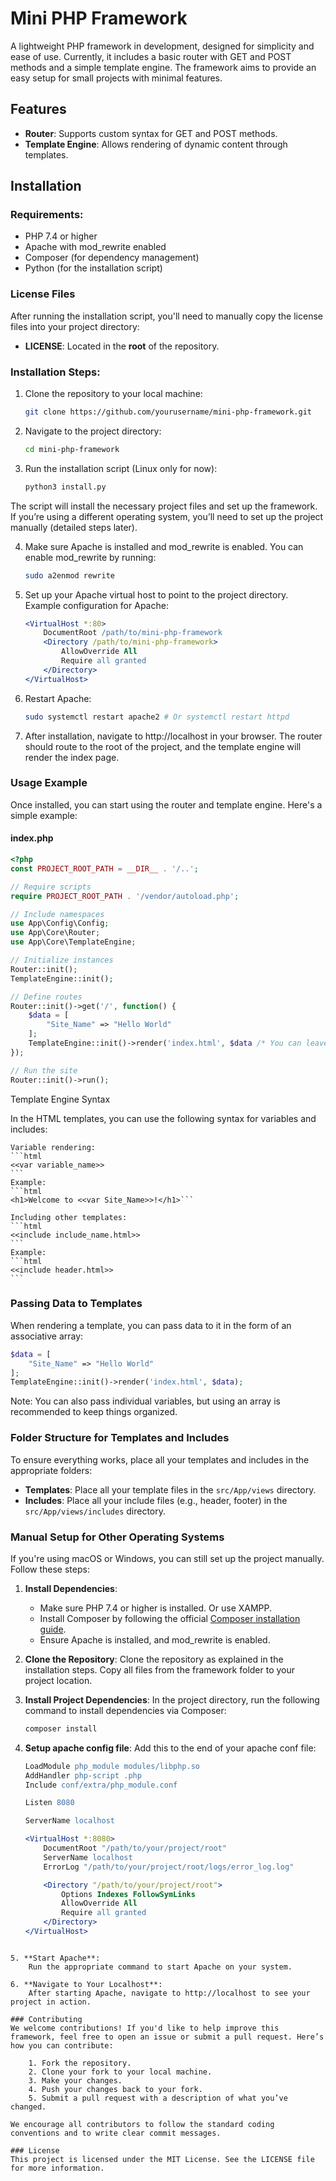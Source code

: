 # Mini PHP Framework

A lightweight PHP framework in development, designed for simplicity and ease of use. Currently, it includes a basic router with GET and POST methods and a simple template engine. The framework aims to provide an easy setup for small projects with minimal features.

## Features

- **Router**: Supports custom syntax for GET and POST methods.
- **Template Engine**: Allows rendering of dynamic content through templates.

## Installation

### Requirements:
- PHP 7.4 or higher
- Apache with mod_rewrite enabled
- Composer (for dependency management)
- Python (for the installation script)

### License Files
After running the installation script, you'll need to manually copy the license files into your project directory:
- **LICENSE**: Located in the **root** of the repository.

### Installation Steps:

1. Clone the repository to your local machine:
   ```bash
   git clone https://github.com/yourusername/mini-php-framework.git
   ```

2. Navigate to the project directory:
    ```bash
    cd mini-php-framework
    ```

3. Run the installation script (Linux only for now):
    ```bash
    python3 install.py
    ```
The script will install the necessary project files and set up the framework. If you’re using a different operating system, you’ll need to set up the project manually (detailed steps later).

4. Make sure Apache is installed and mod_rewrite is enabled. You can enable mod_rewrite by running:
    ```bash
    sudo a2enmod rewrite
    ```

5. Set up your Apache virtual host to point to the project directory. Example configuration for Apache:
    ```apache
    <VirtualHost *:80>
        DocumentRoot /path/to/mini-php-framework
        <Directory /path/to/mini-php-framework>
            AllowOverride All
            Require all granted
        </Directory>
    </VirtualHost>
    ```

6. Restart Apache:
    ```bash
    sudo systemctl restart apache2 # Or systemctl restart httpd
    ```

7. After installation, navigate to http://localhost in your browser. The router should route to the root of the project, and the template engine will render the index page.

### Usage Example

Once installed, you can start using the router and template engine. Here's a simple example:

#### index.php
```php
<?php
const PROJECT_ROOT_PATH = __DIR__ . '/..';

// Require scripts
require PROJECT_ROOT_PATH . '/vendor/autoload.php';

// Include namespaces
use App\Config\Config;
use App\Core\Router;
use App\Core\TemplateEngine;

// Initialize instances
Router::init();
TemplateEngine::init();

// Define routes
Router::init()->get('/', function() {
    $data = [
        "Site_Name" => "Hello World"
    ];
    TemplateEngine::init()->render('index.html', $data /* You can leave this blank if your page doesn't require it */);
});

// Run the site
Router::init()->run();
```
Template Engine Syntax

In the HTML templates, you can use the following syntax for variables and includes:

    Variable rendering:
    ```html
    <<var variable_name>>
    ```
    Example:
    ```html
    <h1>Welcome to <<var Site_Name>>!</h1>```

    Including other templates:
    ```html
    <<include include_name.html>>
    ```
    Example:
    ```html
    <<include header.html>>
    ```

### Passing Data to Templates

When rendering a template, you can pass data to it in the form of an associative array:
```php
$data = [
    "Site_Name" => "Hello World"
];
TemplateEngine::init()->render('index.html', $data);
```

Note: You can also pass individual variables, but using an array is recommended to keep things organized.

### Folder Structure for Templates and Includes
To ensure everything works, place all your templates and includes in the appropriate folders:
- **Templates**: Place all your template files in the `src/App/views` directory.
- **Includes**: Place all your include files (e.g., header, footer) in the `src/App/views/includes` directory.

### Manual Setup for Other Operating Systems

If you're using macOS or Windows, you can still set up the project manually. Follow these steps:

1. **Install Dependencies**:
   - Make sure PHP 7.4 or higher is installed. Or use XAMPP.
   - Install Composer by following the official [Composer installation guide](https://getcomposer.org/download/).
   - Ensure Apache is installed, and mod_rewrite is enabled.
   
2. **Clone the Repository**:
   Clone the repository as explained in the installation steps. Copy all files from the framework folder to your project location.

3. **Install Project Dependencies**:
   In the project directory, run the following command to install dependencies via Composer:
   ```bash
   composer install
   ```

4. **Setup apache config file**:
    Add this to the end of your apache conf file:
    ```apache
    LoadModule php_module modules/libphp.so
    AddHandler php-script .php
    Include conf/extra/php_module.conf

    Listen 8080

    ServerName localhost

    <VirtualHost *:8080>
        DocumentRoot "/path/to/your/project/root"
        ServerName localhost
        ErrorLog "/path/to/your/project/root/logs/error_log.log"

        <Directory "/path/to/your/project/root">
            Options Indexes FollowSymLinks
            AllowOverride All
            Require all granted
        </Directory>
    </VirtualHost>
```

5. **Start Apache**:
    Run the appropriate command to start Apache on your system.

6. **Navigate to Your Localhost**:
    After starting Apache, navigate to http://localhost to see your project in action.

### Contributing
We welcome contributions! If you'd like to help improve this framework, feel free to open an issue or submit a pull request. Here’s how you can contribute:

    1. Fork the repository.
    2. Clone your fork to your local machine.
    3. Make your changes.
    4. Push your changes back to your fork.
    5. Submit a pull request with a description of what you’ve changed.

We encourage all contributors to follow the standard coding conventions and to write clear commit messages.

### License
This project is licensed under the MIT License. See the LICENSE file for more information.